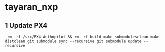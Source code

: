 # tayaran_nxp

## 1 Update PX4

`
rm -rf /src/PX4-Authopilot && rm -rf build
make submodulesclean
make distclean
git submodule sync --recursive
git submodule update --recursive`
